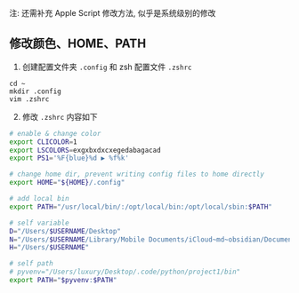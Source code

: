 注: 还需补充 Apple Script 修改方法, 似乎是系统级别的修改

## 修改颜色、HOME、PATH

1. 创建配置文件夹 `.config` 和 zsh 配置文件 `.zshrc`

```Shell
cd ~
mkdir .config
vim .zshrc
```

2. 修改 `.zshrc` 内容如下

```bash
# enable & change color
export CLICOLOR=1
export LSCOLORS=exgxbxdxcxegedabagacad
export PS1='%F{blue}%d ▶ %f%k'

# change home dir, prevent writing config files to home directly
export HOME="${HOME}/.config"

# add local bin
export PATH="/usr/local/bin/:/opt/local/bin:/opt/local/sbin:$PATH"

# self variable
D="/Users/$USERNAME/Desktop"
N="/Users/$USERNAME/Library/Mobile Documents/iCloud~md~obsidian/Documents/Notes"
H="/Users/$USERNAME"

# self path
# pyvenv="/Users/luxury/Desktop/.code/python/project1/bin"
export PATH="$pyvenv:$PATH"
```